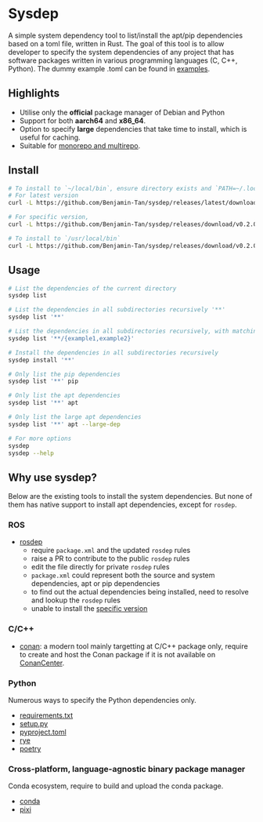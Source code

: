 # Sysdep

A simple system dependency tool to list/install the apt/pip dependencies based on a toml file, written in Rust. The goal of this tool is to allow developer to specify the system dependencies of any project that has software packages written in various programming languages (C, C++, Python). The dummy example .toml can be found in [examples](./examples/).

## Highlights

- Utilise only the **official** package manager of Debian and Python
- Support for both **aarch64** and **x86_64**.
- Option to specify **large** dependencies that take time to install, which is useful for caching.
- Suitable for [monorepo and multirepo](https://medium.com/@magenta2127/monorepo-vs-multi-repo-vs-monolith-7c4a5f476009).

## Install

```bash
# To install to `~/local/bin`, ensure directory exists and `PATH=~/.local/bin:$PATH`
# For latest version
curl -L https://github.com/Benjamin-Tan/sysdep/releases/latest/download/sysdep-$(arch)-unknown-linux-gnu.tar.gz | tar -xz -C ~/.local/bin

# For specific version,
curl -L https://github.com/Benjamin-Tan/sysdep/releases/download/v0.2.0/sysdep-$(arch)-unknown-linux-gnu.tar.gz | tar -xz -C ~/.local/bin

# To install to `/usr/local/bin`
curl -L https://github.com/Benjamin-Tan/sysdep/releases/download/v0.2.0/sysdep-$(arch)-unknown-linux-gnu.tar.gz | sudo tar -xz -C /usr/local/bin
```

## Usage

```bash
# List the dependencies of the current directory
sysdep list

# List the dependencies in all subdirectories recursively '**'
sysdep list '**'

# List the dependencies in all subdirectories recursively, with matching name 'example1' or 'example2' only.
sysdep list '**/{example1,example2}'

# Install the dependencies in all subdirectories recursively
sysdep install '**'

# Only list the pip dependencies
sysdep list '**' pip

# Only list the apt dependencies
sysdep list '**' apt

# Only list the large apt dependencies
sysdep list '**' apt --large-dep

# For more options
sysdep
sysdep --help
```

## Why use sysdep?

Below are the existing tools to install the system dependencies. But none of them has native support to install apt dependencies, except for `rosdep`.

### ROS

- [rosdep](https://github.com/ros-infrastructure/rosdep)
  - require `package.xml` and the updated `rosdep` rules
  - raise a PR to contribute to the public `rosdep` rules
  - edit the file directly for private `rosdep` rules
  - `package.xml` could represent both the source and system dependencies, apt or pip dependencies
  - to find out the actual dependencies being installed, need to resolve and lookup the `rosdep` rules
  - unable to install the [specific version](https://robotics.stackexchange.com/questions/98835/rosdep-install-specific-version-of-dependencies)

### C/C++

- [conan](https://conan.io/): a modern tool mainly targetting at C/C++ package only, require to create and host the Conan package if it is not available on [ConanCenter](https://conan.io/center).

### Python

Numerous ways to specify the Python dependencies only.

- [requirements.txt](https://pip.pypa.io/en/stable/reference/requirements-file-format/)
- [setup.py](https://packaging.python.org/en/latest/guides/distributing-packages-using-setuptools/#install-requires)
- [pyproject.toml](https://packaging.python.org/en/latest/guides/distributing-packages-using-setuptools/#install-requires)
- [rye](https://github.com/astral-sh/rye)
- [poetry](https://github.com/python-poetry/poetry)

### Cross-platform, language-agnostic binary package manager

Conda ecosystem, require to build and upload the conda package.

- [conda](https://github.com/conda/conda)
- [pixi](https://github.com/prefix-dev/pixi)
